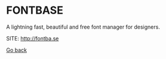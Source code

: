 # FONTBASE
 
 A lightning fast, beautiful and free font manager for designers.
 
 SITE: http://fontba.se

 [Go back](https://portable-linux-apps.github.io/apps.html)
